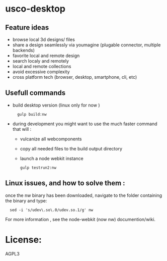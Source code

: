 usco-desktop
============



Feature ideas
-------------

- browse local 3d designs/ files
- share a design seamlessly via youmagine (plugable connector, multiple backends)
- favorite local and remote design
- search localy and remotely
- local and remote collections
- avoid excessive complexity
- cross platform tech (browser, desktop, smartphone, cli,  etc)


Usefull commands
-----------------

- build desktop version (linux only for now )

        gulp build:nw

- during development you might want to use the much faster command that will :
  - vulcanize all webcomponents
  - copy all needed files to the build output directory
  - launch a node webkit instance 
  

        gulp testrun2:nw


Linux issues, and how to solve them :
-------------------------------------

once the nw binary has been downloaded, navigate to the folder containing the binary and
type:

      sed -i 's/udev\.so\.0/udev.so.1/g' nw

For more information , see the node-webkit (now nw) documention/wiki.



License:
========

AGPL3
